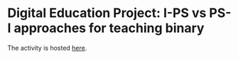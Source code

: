 # Digital Education Project: I-PS vs PS-I approaches for teaching binary


The activity is hosted [here](https://turing-04.github.io).
